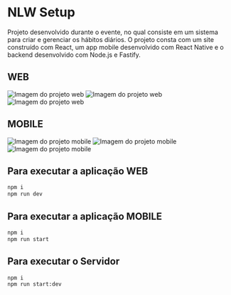 
# NLW Setup

Projeto desenvolvido durante o evente, no qual consiste em um sistema para criar e gerenciar os hábitos diários. O projeto consta com um site construído com React, um app mobile desenvolvido com React Native e o backend desenvolvido com Node.js e Fastify.



## WEB

![Imagem do projeto web](./imgs/web1.png)
![Imagem do projeto web](./imgs/web2.png)
![Imagem do projeto web](./imgs/web3.png)

## MOBILE

![Imagem do projeto mobile](./imgs/mobile1.jpg)
![Imagem do projeto mobile](./imgs/mobile2.jpg)
![Imagem do projeto mobile](./imgs/mobile3.jpg)


## Para executar a aplicação WEB

```sh
npm i
npm run dev
```

## Para executar a aplicação MOBILE

```sh
npm i
npm run start
```

## Para executar o Servidor

```sh
npm i
npm run start:dev
```